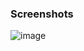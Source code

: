 ### Screenshots 

![image](https://github.com/user-attachments/assets/6ced3b08-b4ec-4394-a76a-59f4f067d1af)
